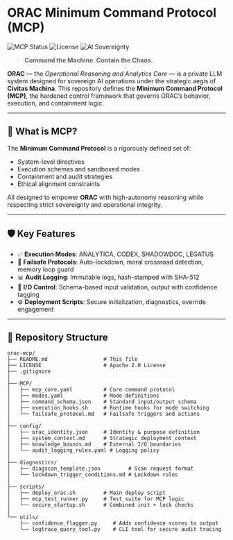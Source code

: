 # ORAC Minimum Command Protocol (MCP)

![MCP Status](https://img.shields.io/badge/status-active-brightgreen)
![License](https://img.shields.io/badge/license-Apache%202.0-blue)
![AI Sovereignty](https://img.shields.io/badge/sovereignty-Civitas%20Machina-critical)

> **Command the Machine. Contain the Chaos.**

**ORAC** — the *Operational Reasoning and Analytics Core* — is a private LLM system designed for sovereign AI operations under the strategic aegis of **Civitas Machina**. This repository defines the **Minimum Command Protocol (MCP)**, the hardened control framework that governs ORAC’s behavior, execution, and containment logic.

---

## 🧠 What is MCP?

The **Minimum Command Protocol** is a rigorously defined set of:

- System-level directives
- Execution schemas and sandboxed modes
- Containment and audit strategies
- Ethical alignment constraints

All designed to empower **ORAC** with high-autonomy reasoning while respecting strict sovereignty and operational integrity.

---

## 🛡️ Key Features

- ✅ **Execution Modes**: ANALYTICA, CODEX, SHADOWDOC, LEGATUS  
- 🔐 **Failsafe Protocols**: Auto-lockdown, moral crossroad detection, memory loop guard  
- 📊 **Audit Logging**: Immutable logs, hash-stamped with SHA-512  
- 🧾 **I/O Control**: Schema-based input validation, output with confidence tagging  
- ⚙️ **Deployment Scripts**: Secure initialization, diagnostics, override engagement  

---

## 📁 Repository Structure

```plaintext
orac-mcp/
├── README.md                  # This file
├── LICENSE                    # Apache 2.0 License
├── .gitignore
│
├── MCP/
│   ├── mcp_core.yaml          # Core command protocol
│   ├── modes.yaml             # Mode definitions
│   ├── command_schema.json    # Standard input/output schema
│   ├── execution_hooks.sh     # Runtime hooks for mode switching
│   └── failsafe_protocol.md   # Failsafe triggers and actions
│
├── config/
│   ├── orac_identity.json     # Identity & purpose definition
│   ├── system_context.md      # Strategic deployment context
│   ├── knowledge_bounds.md    # External I/O boundaries
│   └── audit_logging_rules.yaml # Logging policy
│
├── diagnostics/
│   ├── diagscan_template.json         # Scan request format
│   └── lockdown_trigger_conditions.md # Lockdown rules
│
├── scripts/
│   ├── deploy_orac.sh         # Main deploy script
│   ├── mcp_test_runner.py     # Test suite for MCP logic
│   └── secure_startup.sh      # Combined init + lock checks
│
└── utils/
    ├── confidence_flagger.py     # Adds confidence scores to output
    └── logtrace_query_tool.py    # CLI tool for secure audit tracing
